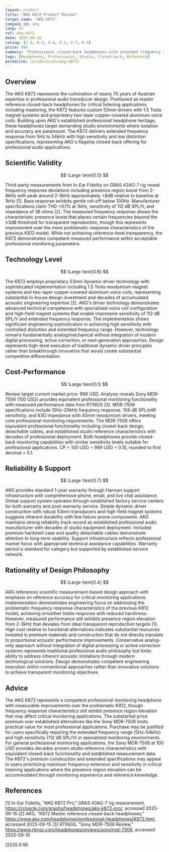 ```yaml
---
layout: product
title: "AKG K872 Product Review"
target_name: "AKG K872"
company_id: akg
lang: en
ref: akg-k872
date: 2025-09-16
rating: [2.3, 0.5, 0.6, 0.1, 0.7, 0.4]
price: 999
summary: "Professional closed-back headphones with extended frequency response and high-end pricing, achieving reference specifications but lacking innovation in design approach."
tags: [Headphones, Professional, Studio, Closed-back, Reference]
permalink: /products/en/akg-k872/
---
```


## Overview

The AKG K872 represents the culmination of nearly 70 years of Austrian expertise in professional audio transducer design. Positioned as master reference closed-back headphones for critical listening applications including mastering, the K872 features custom 53mm drivers with 1.5 Tesla magnet systems and proprietary two-layer copper-covered aluminum voice coils. Building upon AKG's established professional headphone heritage, these headphones target demanding studio environments where isolation and accuracy are paramount. The K872 delivers extended frequency response from 5Hz to 54kHz with high sensitivity and low distortion specifications, representing AKG's flagship closed-back offering for professional audio applications.

## Scientific Validity

$$ \Large \text{0.5} $$

Third-party measurements from In-Ear Fidelity on GRAS 43AG-7 rig reveal frequency response deviations including presence region boost from 2-8kHz with peak around 2-3kHz approximately +8dB relative to baseline at 1kHz [1]. Bass response exhibits gentle roll-off below 100Hz. Manufacturer specifications claim THD <0.1% at 1kHz, sensitivity of 112 dB SPL/V, and impedance of 36 ohms [2]. The measured frequency response shows the characteristic presence boost that places certain frequencies beyond the ±3dB threshold for transparent reproduction, though this represents improvement over the more problematic response characteristics of the previous K812 model. While not achieving reference-level transparency, the K872 demonstrates competent measured performance within acceptable professional monitoring parameters.

## Technology Level

$$ \Large \text{0.6} $$

The K872 employs proprietary 53mm dynamic driver technology with sophisticated implementation including 1.5 Tesla neodymium magnet systems and two-layer copper-covered aluminum voice coils, representing substantial in-house design investment and decades of accumulated acoustic engineering expertise [2]. AKG's driver technology demonstrates advanced technical competence with specialized voice coil configuration and high-field magnet systems that enable impressive sensitivity of 112 dB SPL/V and extended frequency response. The implementation shows significant engineering sophistication in achieving high sensitivity with controlled distortion and extended frequency range. However, technology remains fundamentally analog/mechanical without integration of modern digital processing, active correction, or next-generation approaches. Design represents high-level execution of traditional dynamic driver principles rather than breakthrough innovation that would create substantial competitive differentiation.

## Cost-Performance

$$ \Large \text{0.1} $$

Review target current market price: 999 USD. Analysis reveals Sony MDR-7506 (100 USD) provides equivalent professional monitoring functionality with measured performance data from RTINGS [3]. MDR-7506 specifications include 10Hz-20kHz frequency response, 106 dB SPL/mW sensitivity, and 63Ω impedance with 40mm neodymium drivers, meeting core professional monitoring requirements. The MDR-7506 offers equivalent professional functionality including closed-back design, detachable cables, and established studio reference characteristics with decades of professional deployment. Both headphones provide closed-back monitoring capabilities with similar sensitivity levels suitable for professional applications. CP = 100 USD ÷ 999 USD = 0.10, rounded to first decimal = 0.1.

## Reliability & Support

$$ \Large \text{0.7} $$

AKG provides standard 1-year warranty through Harman support infrastructure with comprehensive phone, email, and live chat assistance. Global support system operates through established factory service centers for both warranty and post-warranty service. Simple dynamic driver construction with robust 53mm transducers and high-field magnet systems suggests inherent durability with few failure-prone components. AKG maintains strong reliability track record as established professional audio manufacturer with decades of studio equipment deployment. Included premium hardshell case and quality detachable cables demonstrate attention to long-term usability. Support infrastructure reflects professional market focus with appropriate technical assistance capabilities. Warranty period is standard for category but supported by established service network.

## Rationality of Design Philosophy

$$ \Large \text{0.4} $$

AKG references scientific measurement-based design approach with emphasis on reference accuracy for critical monitoring applications. Implementation demonstrates engineering focus on addressing the problematic frequency response characteristics of the previous K812 model, achieving smoother treble response with reduced harshness. However, measured performance still exhibits presence region elevation from 2-3kHz that deviates from ideal transparent reproduction targets [1]. High cost relative to functional alternatives indicates substantial resources invested in premium materials and construction that do not directly translate to proportional acoustic performance improvements. Conservative analog-only approach without integration of digital processing or active correction systems represents traditional professional audio philosophy but limits ability to address inherent acoustic limitations through modern technological solutions. Design demonstrates competent engineering execution within conventional approaches rather than innovative solutions to achieve transparent monitoring objectives.

## Advice

The AKG K872 represents a competent professional monitoring headphone with measurable improvements over the problematic K812, though frequency response characteristics still exhibit presence region elevation that may affect critical monitoring applications. The substantial price premium over established alternatives like the Sony MDR-7506 limits practical value for most professional applications. Purchase may be justified for users specifically requiring the extended frequency range (5Hz-54kHz) and high sensitivity (112 dB SPL/V) in specialized monitoring environments. For general professional monitoring applications, the Sony MDR-7506 at 100 USD provides decades-proven studio reference characteristics with equivalent closed-back functionality and established measurement data. The K872's premium construction and extended specifications may appeal to users prioritizing maximum frequency extension and sensitivity in critical listening applications where the presence region elevation can be accommodated through monitoring experience and reference knowledge.

## References

[1] In-Ear Fidelity, "AKG K872 Pro," GRAS 43AG-7 rig measurement, https://crinacle.com/graphs/headphones/akg-k872-pro/, accessed 2025-09-15
[2] AKG, "K872 Master reference closed-back headphones," https://www.akg.com/headphones/professional-headphones/K872.html, accessed 2025-09-15
[3] RTINGS, "Sony MDR-7506 Review," https://www.rtings.com/headphones/reviews/sony/mdr-7506, accessed 2025-09-15

(2025.9.16)